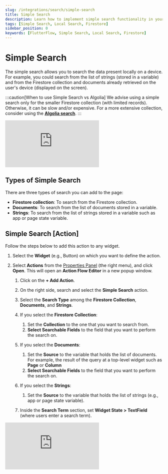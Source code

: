 ```yaml
---
slug: /integrations/search/simple-search
title: Simple Search
description: Learn how to implement simple search functionality in your FlutterFlow app to search local data on a device.
tags: [Simple Search, Local Search, Firestore]
sidebar_position: 0
keywords: [FlutterFlow, Simple Search, Local Search, Firestore]
---
```


# Simple Search 

The simple search allows you to search the data present locally on a device. For example, you could search from the list of strings (stored in a variable) and from the Firestore collection and documents already retrieved on the user's device (displayed on the screen).

:::caution[When to use Simple Search vs Algolia]
We advise using a simple search only for the smaller Firestore collection (with limited records).
Otherwise, it can be slow and/or expensive. For a more extensive collection, consider using the 
[**Algolia search**](#).
:::

<div class="video-container"><iframe src="https://www.loom.
com/embed/af535343b8b648c8b0bdaf29911e2eb3?sid=f842a537-14fa-42a5-b6bf-56fb714458a5" frameborder="0" allow="accelerometer; autoplay; clipboard-write; encrypted-media; gyroscope; picture-in-picture; web-share" referrerpolicy="strict-origin-when-cross-origin" allowfullscreen></iframe></div>

<p></p>

## Types of Simple Search

There are three types of search you can add to the page:

- **Firestore collection**: To search from the Firestore collection.
- **Documents**: To search from the list of documents stored in a variable.
- **Strings**: To search from the list of strings stored in a variable such as app or 
  page state variable.





## Simple Search [Action]

Follow the steps below to add this action to any widget.

1. Select the **Widget** (e.g., Button) on which you want to define the action.
2. Select **Actions** from the [Properties Panel](../../intro/ff-ui/builder.md#properties-panel) (the right menu), and click **Open**. This will open an **Action Flow Editor** in a new popup window.

    1. Click on the **+ Add Action**.
    2. On the right side, search and select the **Simple Search** action.
    3. Select the **Search Type** among the **Firestore Collection**, **Documents**, and **Strings**.
    4. If you select the **Firestore Collection**:
	
       1. Set the **Collection** to the one that you want to search from.
       2. **Select Searchable Fields** to the field that you want to perform the search on.
    5. If you select the **Documents**:
	
       1. Set the **Source** to the variable that holds the list of documents. For example, the 
       result of the query at a top-level widget such as **Page** or **Column**
       2. **Select Searchable Fields** to the field that you want to perform the search on.
    6. If you select the **Strings**:
	
       1. Set the **Source** to the variable that holds the list of strings (e.g., app or page 
       state variable).
    7. Inside the **Search Term** section, set **Widget State > TextField** (where users enter a search term).

<div class="video-container"><iframe src="https://www.loom.
com/embed/b756621799e2437aa8cc7dcef6383f13?sid=29926e1c-864c-4f60-a956-01731b7ae99d" frameborder="0" allow="accelerometer; autoplay; clipboard-write; encrypted-media; gyroscope; picture-in-picture; web-share" referrerpolicy="strict-origin-when-cross-origin" allowfullscreen></iframe></div>

